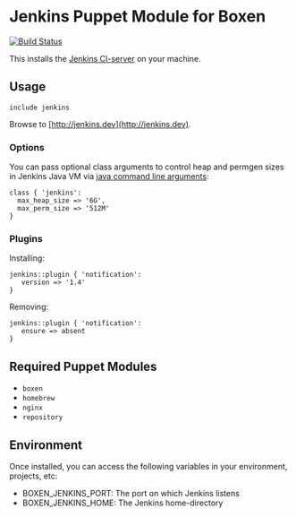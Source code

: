 # Jenkins Puppet Module for Boxen

[![Build Status](https://travis-ci.org/boxen/puppet-jenkins.png?branch=master)](https://travis-ci.org/boxen/puppet-jenkins)

This installs the [Jenkins CI-server](http://jenkins-ci.org) on your machine.

## Usage

```puppet
include jenkins
```

Browse to [http://jenkins.dev](http://jenkins.dev).

### Options

You can pass optional class arguments to control heap and permgen sizes
in Jenkins Java VM via [java command line arguments](https://wiki.jenkins-ci.org/display/JENKINS/Starting+and+Accessing+Jenkins):

```puppet
class { 'jenkins':
  max_heap_size => '6G',
  max_perm_size => '512M'
}

```

### Plugins

Installing:

```puppet
jenkins::plugin { 'notification':
   version => '1.4'
}
```

Removing:

```puppet
jenkins::plugin { 'notification':
   ensure => absent
}
```

## Required Puppet Modules

* `boxen`
* `homebrew`
* `nginx`
* `repository`

## Environment

Once installed, you can access the following variables in your environment, projects, etc:

* BOXEN_JENKINS_PORT: The port on which Jenkins listens
* BOXEN_JENKINS_HOME: The Jenkins home-directory
